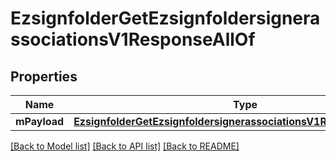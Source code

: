 # EzsignfolderGetEzsignfoldersignerassociationsV1ResponseAllOf

## Properties
Name | Type | Description | Notes
------------ | ------------- | ------------- | -------------
**mPayload** | [**EzsignfolderGetEzsignfoldersignerassociationsV1ResponseMPayload**](EzsignfolderGetEzsignfoldersignerassociationsV1ResponseMPayload.md) |  | 

[[Back to Model list]](../README.md#documentation-for-models) [[Back to API list]](../README.md#documentation-for-api-endpoints) [[Back to README]](../README.md)


